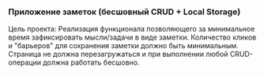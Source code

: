 ### Приложение заметок (бесшовный CRUD + Local Storage)

Цель проекта:
Реализация функционала позволяющего за минимальное время зафиксировать мысли/задачи в виде заметки. 
Количество кликов и "барьеров" для сохранения заметки должно быть минимальным.
Страница не должна перезагружаться и при выполнении любой CRUD-операции должна работать бесшовно.


